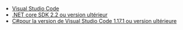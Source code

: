 * [Visual Studio Code](https://code.visualstudio.com/download)
* [.NET core SDK 2.2 ou version ultérieur](https://www.microsoft.com/net/download/all)
* [C#pour la version de Visual Studio Code 1.17.1 ou version ultérieure](https://marketplace.visualstudio.com/items?itemName=ms-vscode.csharp)